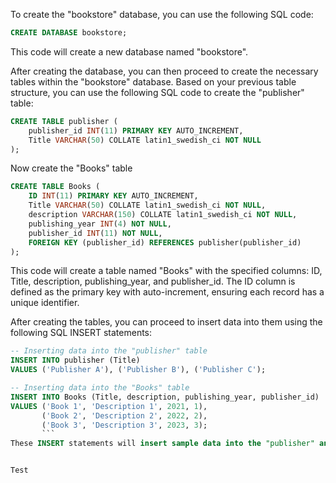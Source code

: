 To create the "bookstore" database, you can use the following SQL code:

```sql
CREATE DATABASE bookstore;
```

This code will create a new database named "bookstore".

After creating the database, you can then proceed to create the necessary tables within the "bookstore" database. Based on your previous table structure, you can use the following SQL code to create the "publisher" table:

```sql
CREATE TABLE publisher (
    publisher_id INT(11) PRIMARY KEY AUTO_INCREMENT,
    Title VARCHAR(50) COLLATE latin1_swedish_ci NOT NULL
);
```

Now create the "Books" table

```sql
CREATE TABLE Books (
    ID INT(11) PRIMARY KEY AUTO_INCREMENT,
    Title VARCHAR(50) COLLATE latin1_swedish_ci NOT NULL,
    description VARCHAR(150) COLLATE latin1_swedish_ci NOT NULL,
    publishing_year INT(4) NOT NULL,
    publisher_id INT(11) NOT NULL,
    FOREIGN KEY (publisher_id) REFERENCES publisher(publisher_id)
);
```

This code will create a table named "Books" with the specified columns: ID, Title, description, publishing_year, and publisher_id. The ID column is defined as the primary key with auto-increment, ensuring each record has a unique identifier.



After creating the tables, you can proceed to insert data into them using the following SQL INSERT statements:

```sql
-- Inserting data into the "publisher" table
INSERT INTO publisher (Title)
VALUES ('Publisher A'), ('Publisher B'), ('Publisher C');

-- Inserting data into the "Books" table
INSERT INTO Books (Title, description, publishing_year, publisher_id)
VALUES ('Book 1', 'Description 1', 2021, 1),
       ('Book 2', 'Description 2', 2022, 2),
       ('Book 3', 'Description 3', 2023, 3);
       ```
These INSERT statements will insert sample data into the "publisher" and "Books" tables. Adjust the values and number of rows as needed for your specific data.


Test
